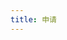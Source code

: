 ```yaml
---
title: 申请
---
```

<div id="friends-api"></div>
<script src="https://cdn1.tianli0.top/gh/Fgaoxing/blog-cdn@main/source/js/friends-api.js"></script>
<script>qexo_friend_api("friends-api","https://admin.redish101.top");</script>